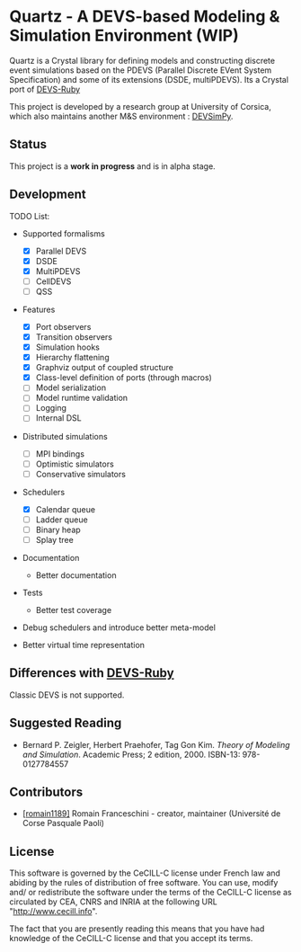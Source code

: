 # Quartz - A DEVS-based Modeling & Simulation Environment (WIP)

Quartz is a Crystal library for defining models and constructing discrete
event simulations based on the PDEVS (Parallel Discrete EVent System Specification) and
some of its extensions (DSDE, multiPDEVS). Its a Crystal port of
[DEVS-Ruby](https://github.com/devs-ruby)

This project is developed by a research group at University of Corsica, which
also maintains another M&S environment :
[DEVSimPy](https://github.com/capocchi/DEVSimPy).

## Status

This project is a **work in progress** and is in alpha stage.

## Development

TODO List:
- Supported formalisms
  - [x] Parallel DEVS
  - [x] DSDE
  - [x] MultiPDEVS
  - [ ] CellDEVS
  - [ ] QSS
- Features
  - [x] Port observers
  - [x] Transition observers
  - [x] Simulation hooks
  - [x] Hierarchy flattening
  - [x] Graphviz output of coupled structure
  - [x] Class-level definition of ports (through macros)
  - [ ] Model serialization
  - [ ] Model runtime validation
  - [ ] Logging
  - [ ] Internal DSL
- Distributed simulations
  - [ ] MPI bindings
  - [ ] Optimistic simulators
  - [ ] Conservative simulators
- Schedulers
  - [x] Calendar queue
  - [ ] Ladder queue
  - [ ] Binary heap
  - [ ] Splay tree
- Documentation
  - Better documentation
- Tests
  - Better test coverage

- Debug schedulers and introduce better meta-model
- Better virtual time representation

## Differences with [DEVS-Ruby](https://github.com/devs-ruby)

Classic DEVS is not supported.

## Suggested Reading

* Bernard P. Zeigler, Herbert Praehofer, Tag Gon Kim. *Theory of Modeling and Simulation*. Academic Press; 2 edition, 2000. ISBN-13: 978-0127784557

## Contributors

- [[romain1189]](https://github.com/[romain1189]) Romain Franceschini - creator, maintainer (Université de Corse Pasquale Paoli)

## License

This software is governed by the CeCILL-C license under French law and
abiding by the rules of distribution of free software.  You can use,
modify and/ or redistribute the software under the terms of the CeCILL-C
license as circulated by CEA, CNRS and INRIA at the following URL
"http://www.cecill.info".

The fact that you are presently reading this means that you have had
knowledge of the CeCILL-C license and that you accept its terms.
